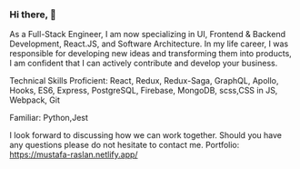 ### Hi there, 👋 


As a Full-Stack Engineer, I am now specializing in UI, Frontend & Backend Development, React.JS, and Software Architecture.
In my life career, I was responsible for developing new ideas and transforming them into products, I am confident that I can actively contribute and develop your business.

Technical Skills
Proficient: React, Redux, Redux-Saga, GraphQL, Apollo, Hooks, ES6, Express, PostgreSQL, Firebase, MongoDB, scss,CSS in JS, Webpack, Git

Familiar: Python,Jest


I look forward to discussing how we can work together.
Should you have any questions please do not hesitate to contact me.
Portfolio: https://mustafa-raslan.netlify.app/
